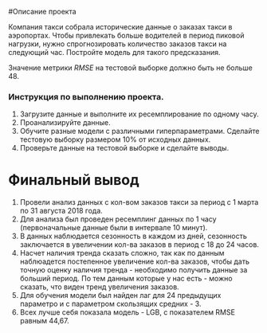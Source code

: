 #Описание проекта

Компания такси собрала исторические данные о заказах такси в аэропортах. Чтобы привлекать больше водителей в период пиковой нагрузки, нужно спрогнозировать количество заказов такси на следующий час. Постройте модель для такого предсказания.    

Значение метрики *RMSE* на тестовой выборке должно быть не больше 48.   

### Инструкция по выполнению проекта.   

1. Загрузите данные и выполните их ресемплирование по одному часу.   
2. Проанализируйте данные.   
3. Обучите разные модели с различными гиперпараметрами. Сделайте тестовую выборку размером 10% от исходных данных.   
4. Проверьте данные на тестовой выборке и сделайте выводы.   

# Финальный вывод
1) Провели анализ данных с кол-вом заказов такси за период с 1 марта по 31 августа 2018 года.    
2) Для анализа был проведен ресемплинг данных по 1 часу (первоначальные данные были в интервале 10 минут).    
3) В данных наблюдается сезонность в каждом из дней, сезонность заключается в увеличении кол-ва заказов в период с 18 до 24 часов.    
4) Насчет наличия тренда сказать сложно, так как по данным наблюадется постепенное увеличение кол-ва заказов, чтобы дать точную оценку наличия тренда - необходимо получить данные за больший период. По тем данным которые у нас есть - можно сказать, что виден тренд увеличения заказов.    
5) Для обучения модели был найден лаг для 24 предыдущих параметро и с параметром скользящих средних - 3.    
6) Всех лучше себя показала модель - LGB, с показателем RMSE равным 44,67.  
